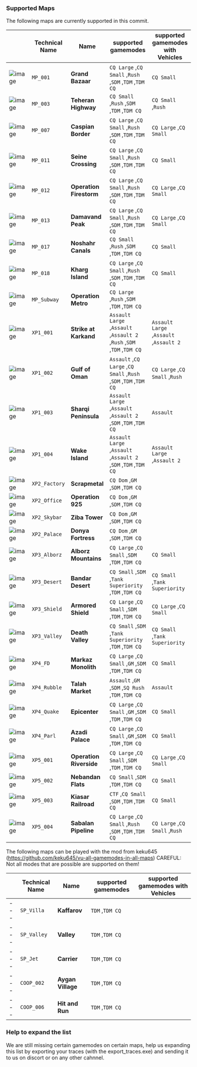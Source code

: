 ### Supported Maps
The following maps are currently supported in this commit.

|   	   	| Technical Name | Name | supported gamemodes |   supported gamemodes with Vehicles |
|---	|---	|---	|---	|---	|
|   ![image](https://user-images.githubusercontent.com/57008952/124316245-9a38c380-db75-11eb-9bad-d248e002fd21.png)	 |   `MP_001`	| **Grand Bazaar** | `CQ Large` ,`CQ Small` ,`Rush` ,`SDM` ,`TDM` ,`TDM CQ` | `CQ Small` |
|   ![image](https://user-images.githubusercontent.com/57008952/124316273-a3c22b80-db75-11eb-86fc-ad43486a6b61.png)	 |   `MP_003`	| **Teheran Highway** | `CQ Small` ,`Rush` ,`SDM` ,`TDM` ,`TDM CQ` | `CQ Small` ,`Rush` |
|   ![image](https://user-images.githubusercontent.com/57008952/124316281-a886df80-db75-11eb-986d-4576205d0ea9.png)	 |   `MP_007`	| **Caspian Border** | `CQ Large` ,`CQ Small` ,`Rush` ,`SDM` ,`TDM` ,`TDM CQ` | `CQ Large` ,`CQ Small` |
|   ![image](https://user-images.githubusercontent.com/57008952/124316354-c5231780-db75-11eb-9c0c-e2fd4e8b580f.png) 	|   `MP_011`	| **Seine Crossing** | `CQ Large` ,`CQ Small` ,`Rush` ,`SDM` ,`TDM` ,`TDM CQ` | `CQ Small` |
|   ![image](https://user-images.githubusercontent.com/57008952/124316386-d0764300-db75-11eb-8ee7-87684f0ec4d7.png) 	|   `MP_012`	| **Operation Firestorm** | `CQ Large` ,`CQ Small` ,`Rush` ,`SDM` ,`TDM` ,`TDM CQ` | `CQ Large` ,`CQ Small` |
|   ![image](https://user-images.githubusercontent.com/57008952/124316409-d835e780-db75-11eb-986c-d4c942686e80.png) 	|   `MP_013`	| **Damavand Peak** | `CQ Large` ,`CQ Small` ,`Rush` ,`SDM` ,`TDM` ,`TDM CQ` | `CQ Large` ,`CQ Small` |
|   ![image](https://user-images.githubusercontent.com/57008952/124316435-e2f07c80-db75-11eb-9352-7d9865199731.png) 	|   `MP_017`	| **Noshahr Canals** | `CQ Small` ,`Rush` ,`SDM` ,`TDM` ,`TDM CQ` | `CQ Small` |
|   ![image](https://user-images.githubusercontent.com/57008952/124316457-eab02100-db75-11eb-8cde-ef8fd4e20c71.png) 	|   `MP_018`	| **Kharg Island** | `CQ Large` ,`CQ Small` ,`Rush` ,`SDM` ,`TDM` ,`TDM CQ` | `CQ Small` |
|   ![image](https://user-images.githubusercontent.com/57008952/124316492-f26fc580-db75-11eb-9a27-cffec0fc8564.png) 	|   `MP_Subway`	| **Operation Metro** | `CQ Large` ,`Rush` ,`SDM` ,`TDM` ,`TDM CQ` |  |
|   ![image](https://user-images.githubusercontent.com/57008952/124316546-0a474980-db76-11eb-9a00-48a44d38de9d.png) 	|   `XP1_001`	| **Strike at Karkand** | `Assault Large` ,`Assault` ,`Assault 2` ,`Rush` ,`SDM` ,`TDM` ,`TDM CQ` | `Assault Large` ,`Assault` ,`Assault 2` |
|   ![image](https://user-images.githubusercontent.com/57008952/124316582-19c69280-db76-11eb-87ff-fe9bbeb857fc.png) 	|   `XP1_002`	| **Gulf of Oman** | `Assault` ,`CQ Large` ,`CQ Small` ,`Rush` ,`SDM` ,`TDM` ,`TDM CQ` | `CQ Large` ,`CQ Small` ,`Rush` |
|   ![image](https://user-images.githubusercontent.com/57008952/124316597-21863700-db76-11eb-969d-49f6cb167b82.png) 	|   `XP1_003`	| **Sharqi Peninsula** | `Assault Large` ,`Assault` ,`Assault 2` ,`SDM` ,`TDM` ,`TDM CQ` | `Assault` |
|   ![image](https://user-images.githubusercontent.com/57008952/124316613-2945db80-db76-11eb-8a71-ea094670337b.png) 	|   `XP1_004`	| **Wake Island** | `Assault Large` ,`Assault` ,`Assault 2` ,`SDM` ,`TDM` ,`TDM CQ` | `Assault Large` ,`Assault 2` |
|   ![image](https://user-images.githubusercontent.com/57008952/124316641-34007080-db76-11eb-899e-019b0d04c73a.png) 	|   `XP2_Factory`	| **Scrapmetal** | `CQ Dom` ,`GM` ,`SDM` ,`TDM CQ` |  |
|   ![image](https://user-images.githubusercontent.com/57008952/124316661-3cf14200-db76-11eb-809b-59d14953eaa5.png) 	|   `XP2_Office`	| **Operation 925** | `CQ Dom` ,`GM` ,`SDM` ,`TDM CQ` |  |
|   ![image](https://user-images.githubusercontent.com/57008952/124316687-467aaa00-db76-11eb-9a67-81f4700ed727.png) 	|   `XP2_Skybar`	| **Ziba Tower** | `CQ Dom` ,`GM` ,`SDM` ,`TDM CQ` |  |
|   ![image](https://user-images.githubusercontent.com/57008952/124316714-51353f00-db76-11eb-829c-48c2526c0e18.png) 	|   `XP2_Palace`	| **Donya Fortress** | `CQ Dom` ,`GM` ,`SDM` ,`TDM CQ` |  |
|   ![image](https://user-images.githubusercontent.com/57008952/124316739-5a261080-db76-11eb-8b84-e74d5b6ff6b3.png) 	|   `XP3_Alborz`	| **Alborz Mountains** | `CQ Large` ,`CQ Small` ,`SDM` ,`TDM` ,`TDM CQ` | `CQ Small` |
|   ![image](https://user-images.githubusercontent.com/57008952/124316753-61e5b500-db76-11eb-977c-b78a172532e4.png) 	|   `XP3_Desert`	| **Bandar Desert** | `CQ Small` ,`SDM` ,`Tank Superiority` ,`TDM` ,`TDM CQ` | `CQ Small` ,`Tank Superiority` |
|   ![image](https://user-images.githubusercontent.com/57008952/124316774-6b6f1d00-db76-11eb-9b92-4f4d526fe115.png) 	|   `XP3_Shield`	| **Armored Shield** | `CQ Large` ,`CQ Small` ,`SDM` ,`TDM` ,`TDM CQ` | `CQ Large` ,`CQ Small` |
|   ![image](https://user-images.githubusercontent.com/57008952/124316795-74f88500-db76-11eb-8419-2a0cd57ca286.png) 	|   `XP3_Valley`	| **Death Valley** | `CQ Small` ,`SDM` ,`Tank Superiority` ,`TDM` ,`TDM CQ` | `CQ Small` ,`Tank Superiority` |
|   ![image](https://user-images.githubusercontent.com/57008952/124316859-8a6daf00-db76-11eb-95dd-0c8671338c1a.png) 	|   `XP4_FD`	| **Markaz Monolith** | `CQ Large` ,`CQ Small` ,`GM` ,`SDM` ,`TDM` ,`TDM CQ` | `CQ Small` |
|   ![image](https://user-images.githubusercontent.com/57008952/124316879-90fc2680-db76-11eb-9937-b1b9e7e7914b.png) 	|   `XP4_Rubble`	| **Talah Market** | `Assault` ,`GM` ,`SDM` ,`SQ Rush` ,`TDM` ,`TDM CQ` | `Assault` |
|   ![image](https://user-images.githubusercontent.com/57008952/124316901-98233480-db76-11eb-80bd-baf046552122.png) 	|   `XP4_Quake`	| **Epicenter** | `CQ Large` ,`CQ Small` ,`GM` ,`SDM` ,`TDM` ,`TDM CQ` | `CQ Small` |
|   ![image](https://user-images.githubusercontent.com/57008952/124316914-a07b6f80-db76-11eb-82cb-2396a2828b76.png) 	|   `XP4_Parl`	| **Azadi Palace** | `CQ Large` ,`CQ Small` ,`GM` ,`SDM` ,`TDM` ,`TDM CQ` | `CQ Small` |
|   ![image](https://user-images.githubusercontent.com/57008952/124316932-a83b1400-db76-11eb-99ad-926721cfbb09.png) 	|   `XP5_001`	| **Operation Riverside** | `CQ Large` ,`CQ Small` ,`SDM` ,`TDM` ,`TDM CQ` | `CQ Large` ,`CQ Small` |
|   ![image](https://user-images.githubusercontent.com/57008952/124316951-aec98b80-db76-11eb-816d-140f9614359e.png) 	|   `XP5_002`	| **Nebandan Flats** | `CQ Small` ,`SDM` ,`TDM` ,`TDM CQ` | `CQ Small` |
|   ![image](https://user-images.githubusercontent.com/57008952/124316976-b8eb8a00-db76-11eb-8207-addf58c94317.png) 	|   `XP5_003`	| **Kiasar Railroad** | `CTF` ,`CQ Small` ,`SDM` ,`TDM` ,`TDM CQ` | `CQ Small` |
|   ![image](https://user-images.githubusercontent.com/57008952/124316988-bee16b00-db76-11eb-96f4-fc714fcf6fce.png) 	|   `XP5_004`	| **Sabalan Pipeline** | `CQ Large` ,`CQ Small` ,`Rush` ,`SDM` ,`TDM` ,`TDM CQ` | `CQ Large` ,`CQ Small` ,`Rush` |

The following maps can be played with the mod from keku645 (https://github.com/keku645/vu-all-gamemodes-in-all-maps)
CAREFUL: Not all modes that are possible are supported on them!

|   	   	| Technical Name | Name | supported gamemodes |   supported gamemodes with Vehicles |
|---	|---	|---	|---	|---	|
|  ---	|   `SP_Villa`	| **Kaffarov** | `TDM` ,`TDM CQ` |  |
|  ---	|   `SP_Valley`	| **Valley** | `TDM` ,`TDM CQ` |  |
|  ---	|   `SP_Jet`	| **Carrier** | `TDM` ,`TDM CQ` |  |
|  ---	|   `COOP_002`	| **Aygan Village** | `TDM` ,`TDM CQ` |  |
|  ---	|   `COOP_006`	| **Hit and Run** | `TDM` ,`TDM CQ` |  |

### Help to expand the list
We are still missing certain gamemodes on certain maps, help us expanding this list by exporting your traces (with the export_traces.exe) and sending it to us on discort or on any other cahnnel.